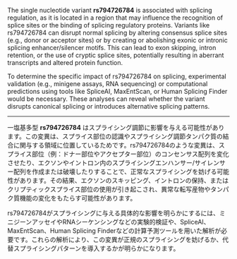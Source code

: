 The single nucleotide variant **rs794726784** is associated with splicing regulation, as it is located in a region that may influence the recognition of splice sites or the binding of splicing regulatory proteins. Variants like rs794726784 can disrupt normal splicing by altering consensus splice sites (e.g., donor or acceptor sites) or by creating or abolishing exonic or intronic splicing enhancer/silencer motifs. This can lead to exon skipping, intron retention, or the use of cryptic splice sites, potentially resulting in aberrant transcripts and altered protein function.

To determine the specific impact of rs794726784 on splicing, experimental validation (e.g., minigene assays, RNA sequencing) or computational predictions using tools like SpliceAI, MaxEntScan, or Human Splicing Finder would be necessary. These analyses can reveal whether the variant disrupts canonical splicing or introduces alternative splicing patterns.

---

一塩基多型 **rs794726784** はスプライシング調節に影響を与える可能性があります。この変異は、スプライス部位の認識やスプライシング調節タンパク質の結合に関与する領域に位置しているためです。rs794726784のような変異は、スプライス部位（例：ドナー部位やアクセプター部位）のコンセンサス配列を変化させたり、エクソンやイントロン内のスプライシングエンハンサー/サイレンサー配列を作成または破壊したりすることで、正常なスプライシングを妨げる可能性があります。その結果、エクソンのスキッピング、イントロンの保持、またはクリプティックスプライス部位の使用が引き起こされ、異常な転写産物やタンパク質機能の変化をもたらす可能性があります。

rs794726784がスプライシングに与える具体的な影響を明らかにするには、ミニジーンアッセイやRNAシーケンシングなどの実験的検証や、SpliceAI、MaxEntScan、Human Splicing Finderなどの計算予測ツールを用いた解析が必要です。これらの解析により、この変異が正規のスプライシングを妨げるか、代替スプライシングパターンを導入するかが明らかになります。